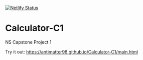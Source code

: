 [![Netlify Status](https://api.netlify.com/api/v1/badges/82ac4799-9e1f-401a-af66-4b281a256df4/deploy-status)](https://app.netlify.com/sites/calculator-c1/deploys)
# Calculator-C1
NS Capstone Project 1

Try it out: https://antimatter98.github.io/Calculator-C1/main.html
